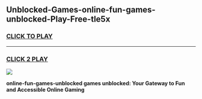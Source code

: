 
## Unblocked-Games-online-fun-games-unblocked-Play-Free-tle5x
<h3>
<a href="https://premium76.site?title=online-fun-games-unblocked&ref=18A">CLICK TO PLAY</a></h3>
<hr>

<h3>
<a href="https://premium76.site?title=online-fun-games-unblocked&ref=18A">CLICK 2 PLAY</a>
  
</h3>

<a href="https://premium76.site?title=online-fun-games-unblocked&ref=18A"><img src="https://clearcache.store/games.png"></a>


**online-fun-games-unblocked games unblocked: Your Gateway to Fun and Accessible Online Gaming**
